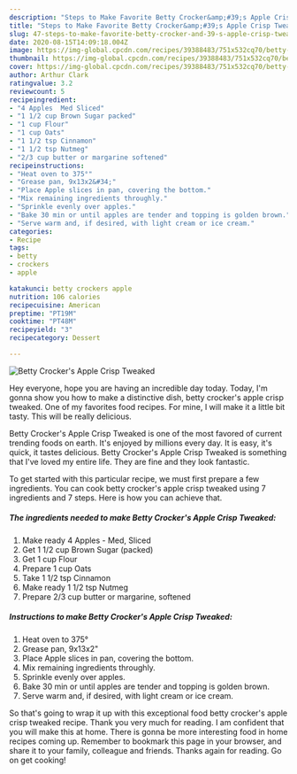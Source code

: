 ```yaml
---
description: "Steps to Make Favorite Betty Crocker&amp;#39;s Apple Crisp Tweaked"
title: "Steps to Make Favorite Betty Crocker&amp;#39;s Apple Crisp Tweaked"
slug: 47-steps-to-make-favorite-betty-crocker-and-39-s-apple-crisp-tweaked
date: 2020-08-15T14:09:18.004Z
image: https://img-global.cpcdn.com/recipes/39388483/751x532cq70/betty-crockers-apple-crisp-tweaked-recipe-main-photo.jpg
thumbnail: https://img-global.cpcdn.com/recipes/39388483/751x532cq70/betty-crockers-apple-crisp-tweaked-recipe-main-photo.jpg
cover: https://img-global.cpcdn.com/recipes/39388483/751x532cq70/betty-crockers-apple-crisp-tweaked-recipe-main-photo.jpg
author: Arthur Clark
ratingvalue: 3.2
reviewcount: 5
recipeingredient:
- "4 Apples  Med Sliced"
- "1 1/2 cup Brown Sugar packed"
- "1 cup Flour"
- "1 cup Oats"
- "1 1/2 tsp Cinnamon"
- "1 1/2 tsp Nutmeg"
- "2/3 cup butter or margarine softened"
recipeinstructions:
- "Heat oven to 375°"
- "Grease pan, 9x13x2&#34;"
- "Place Apple slices in pan, covering the bottom."
- "Mix remaining ingredients throughly."
- "Sprinkle evenly over apples."
- "Bake 30 min or until apples are tender and topping is golden brown."
- "Serve warm and, if desired, with light cream or ice cream."
categories:
- Recipe
tags:
- betty
- crockers
- apple

katakunci: betty crockers apple 
nutrition: 106 calories
recipecuisine: American
preptime: "PT19M"
cooktime: "PT48M"
recipeyield: "3"
recipecategory: Dessert

---
```



![Betty Crocker&#39;s Apple Crisp Tweaked](https://img-global.cpcdn.com/recipes/39388483/751x532cq70/betty-crockers-apple-crisp-tweaked-recipe-main-photo.jpg)

Hey everyone, hope you are having an incredible day today. Today, I'm gonna show you how to make a distinctive dish, betty crocker&#39;s apple crisp tweaked. One of my favorites food recipes. For mine, I will make it a little bit tasty. This will be really delicious.

Betty Crocker&#39;s Apple Crisp Tweaked is one of the most favored of current trending foods on earth. It's enjoyed by millions every day. It is easy, it's quick, it tastes delicious. Betty Crocker&#39;s Apple Crisp Tweaked is something that I've loved my entire life. They are fine and they look fantastic.




To get started with this particular recipe, we must first prepare a few ingredients. You can cook betty crocker&#39;s apple crisp tweaked using 7 ingredients and 7 steps. Here is how you can achieve that.

##### The ingredients needed to make Betty Crocker&#39;s Apple Crisp Tweaked:

1. Make ready 4 Apples - Med, Sliced
1. Get 1 1/2 cup Brown Sugar (packed)
1. Get 1 cup Flour
1. Prepare 1 cup Oats
1. Take 1 1/2 tsp Cinnamon
1. Make ready 1 1/2 tsp Nutmeg
1. Prepare 2/3 cup butter or margarine, softened




##### Instructions to make Betty Crocker&#39;s Apple Crisp Tweaked:

1. Heat oven to 375°
1. Grease pan, 9x13x2&#34;
1. Place Apple slices in pan, covering the bottom.
1. Mix remaining ingredients throughly.
1. Sprinkle evenly over apples.
1. Bake 30 min or until apples are tender and topping is golden brown.
1. Serve warm and, if desired, with light cream or ice cream.




So that's going to wrap it up with this exceptional food betty crocker&#39;s apple crisp tweaked recipe. Thank you very much for reading. I am confident that you will make this at home. There is gonna be more interesting food in home recipes coming up. Remember to bookmark this page in your browser, and share it to your family, colleague and friends. Thanks again for reading. Go on get cooking!
